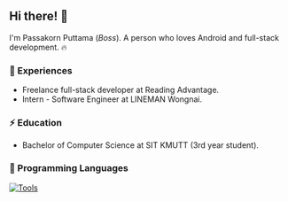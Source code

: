 ## Hi there! 👋
I'm Passakorn Puttama (_Boss_). A person who loves Android and full-stack development. 🔥

### 🌱 Experiences
- Freelance full-stack developer at Reading Advantage. 
- Intern - Software Engineer at LINEMAN Wongnai.

### ⚡ Education
- Bachelor of Computer Science at SIT KMUTT (3rd year student).

### 🔭 Programming Languages
[![Tools](https://skillicons.dev/icons?i=kotlin,java,typescript,javascript,python,golang,lua)](https://skillicons.dev)

<!--
**boss4848/boss4848** is a ✨ _special_ ✨ repository because its `README.md` (this file) appears on your GitHub profile.

Here are some ideas to get you started:

- 🔭 I’m currently working on ...
- 🌱 I’m currently learning ...
- 👯 I’m looking to collaborate on ...
- 🤔 I’m looking for help with ...
- 💬 Ask me about ...
- 📫 How to reach me: ...
- 😄 Pronouns: ...
- ⚡ Fun fact: ...
-->
